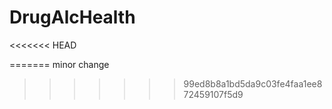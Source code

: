# DrugAlcHealth

<<<<<<< HEAD


















=======
minor change
>>>>>>> 99ed8b8a1bd5da9c03fe4faa1ee872459107f5d9
